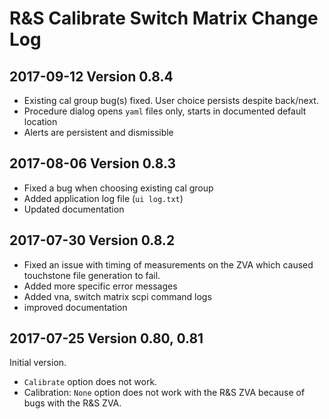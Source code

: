 R&S Calibrate Switch Matrix Change Log
======================================

2017-09-12 Version 0.8.4
------------------------

* Existing cal group bug(s) fixed. User choice persists despite back/next.
* Procedure dialog opens `yaml` files only, starts in documented default location
* Alerts are persistent and dismissible

2017-08-06 Version 0.8.3
------------------------

* Fixed a bug when choosing existing cal group
* Added application log file (`ui log.txt`)
* Updated documentation

2017-07-30 Version 0.8.2
------------------------

* Fixed an issue with timing of measurements on the ZVA which caused touchstone file generation to fail.
* Added more specific error messages
* Added vna, switch matrix scpi command logs
* improved documentation

2017-07-25 Version 0.80, 0.81
-----------------------------

Initial version.

* `Calibrate` option does not work.
* Calibration: `None` option does not work with the R&S ZVA because of bugs with the R&S ZVA.
